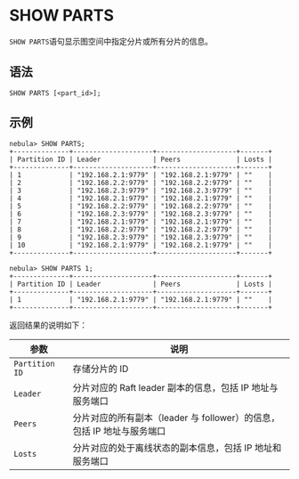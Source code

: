 # SHOW PARTS

`SHOW PARTS`语句显示图空间中指定分片或所有分片的信息。

## 语法

```ngql
SHOW PARTS [<part_id>];
```

## 示例

```ngql
nebula> SHOW PARTS;
+--------------+--------------------+--------------------+-------+
| Partition ID | Leader             | Peers              | Losts |
+--------------+--------------------+--------------------+-------+
| 1            | "192.168.2.1:9779" | "192.168.2.1:9779" | ""    |
| 2            | "192.168.2.2:9779" | "192.168.2.2:9779" | ""    |
| 3            | "192.168.2.3:9779" | "192.168.2.3:9779" | ""    |
| 4            | "192.168.2.1:9779" | "192.168.2.1:9779" | ""    |
| 5            | "192.168.2.2:9779" | "192.168.2.2:9779" | ""    |
| 6            | "192.168.2.3:9779" | "192.168.2.3:9779" | ""    |
| 7            | "192.168.2.1:9779" | "192.168.2.1:9779" | ""    |
| 8            | "192.168.2.2:9779" | "192.168.2.2:9779" | ""    |
| 9            | "192.168.2.3:9779" | "192.168.2.3:9779" | ""    |
| 10           | "192.168.2.1:9779" | "192.168.2.1:9779" | ""    |
+--------------+--------------------+--------------------+-------+

nebula> SHOW PARTS 1;
+--------------+--------------------+--------------------+-------+
| Partition ID | Leader             | Peers              | Losts |
+--------------+--------------------+--------------------+-------+
| 1            | "192.168.2.1:9779" | "192.168.2.1:9779" | ""    |
+--------------+--------------------+--------------------+-------+
```

返回结果的说明如下：

| 参数 | 说明 |
| - | - |
| `Partition ID` | 存储分片的 ID |
| `Leader` | 分片对应的 Raft leader 副本的信息，包括 IP 地址与服务端口 |
| `Peers` | 分片对应的所有副本（leader 与 follower）的信息，包括 IP 地址与服务端口 |
| `Losts` | 分片对应的处于离线状态的副本信息，包括 IP 地址和服务端口 |
